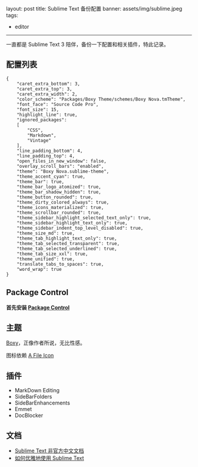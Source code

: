 
layout: post
title: Sublime Text 备份配置
banner: assets/img/sublime.jpeg
tags:
- editor
---

一直都是 Sublime Text 3 陪伴，备份一下配置和相关插件，特此记录。

## 配置列表

```
{
    "caret_extra_bottom": 3,
    "caret_extra_top": 3,
    "caret_extra_width": 2,
    "color_scheme": "Packages/Boxy Theme/schemes/Boxy Nova.tmTheme",
    "font_face": "Source Code Pro",
    "font_size": 15,
    "highlight_line": true,
    "ignored_packages":
    [
        "CSS",
        "Markdown",
        "Vintage"
    ],
    "line_padding_bottom": 4,
    "line_padding_top": 4,
    "open_files_in_new_window": false,
    "overlay_scroll_bars": "enabled",
    "theme": "Boxy Nova.sublime-theme",
    "theme_accent_cyan": true,
    "theme_bar": true,
    "theme_bar_logo_atomized": true,
    "theme_bar_shadow_hidden": true,
    "theme_button_rounded": true,
    "theme_dirty_colored_always": true,
    "theme_icons_materialized": true,
    "theme_scrollbar_rounded": true,
    "theme_sidebar_highlight_selected_text_only": true,
    "theme_sidebar_highlight_text_only": true,
    "theme_sidebar_indent_top_level_disabled": true,
    "theme_size_md": true,
    "theme_tab_highlight_text_only": true,
    "theme_tab_selected_transparent": true,
    "theme_tab_selected_underlined": true,
    "theme_tab_size_xxl": true,
    "theme_unified": true,
    "translate_tabs_to_spaces": true,
    "word_wrap": true
}
```


## Package Control

**首先安装 [Package Control](https://packagecontrol.io/installation)**

## 主题

[Boxy](https://github.com/ihodev/sublime-boxy)，正像作者所说，无比性感。

图标依赖 [A File Icon](https://packagecontrol.io/packages/A%20File%20Icon)

## 插件

* MarkDown Editing
* SideBarFolders
* SideBarEnhancements
* Emmet
* DocBlocker

## 文档

* [Sublime Text 非官方中文文档](http://sublime-text.readthedocs.io/en/latest/index.html)
* [如何优雅地使用 Sublime Text](https://segmentfault.com/a/1190000004248611)
















